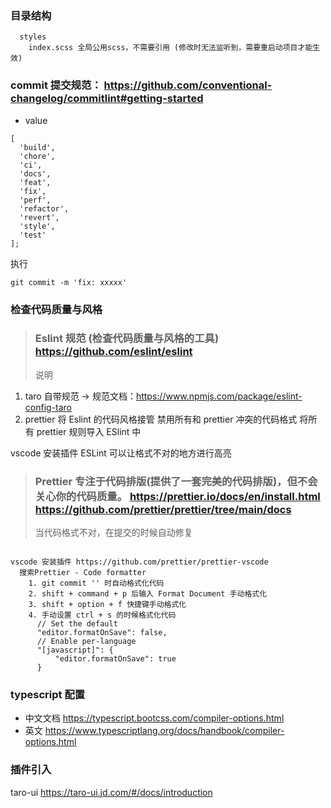 ### 目录结构

```
  styles
    index.scss 全局公用scss，不需要引用 (修改时无法监听到，需要重启动项目才能生效)
```

### commit 提交规范： https://github.com/conventional-changelog/commitlint#getting-started

- value

```
[
  'build',
  'chore',
  'ci',
  'docs',
  'feat',
  'fix',
  'perf',
  'refactor',
  'revert',
  'style',
  'test'
];
```

执行

```
git commit -m 'fix: xxxxx'
```

### 检查代码质量与风格

> ### Eslint 规范 (检查代码质量与风格的工具) https://github.com/eslint/eslint
>
> 说明

1. taro 自带规范 -> 规范文档：https://www.npmjs.com/package/eslint-config-taro
2. prettier 将 Eslint 的代码风格接管
   禁用所有和 prettier 冲突的代码格式
   将所有 prettier 规则导入 ESlint 中

vscode 安装插件
ESLint 可以让格式不对的地方进行高亮

> ### Prettier 专注于代码排版(提供了一套完美的代码排版)，但不会关心你的代码质量。 https://prettier.io/docs/en/install.html https://github.com/prettier/prettier/tree/main/docs
>
> 当代码格式不对，在提交的时候自动修复

```

vscode 安装插件 https://github.com/prettier/prettier-vscode
  搜索Prettier - Code formatter
    1. git commit '' 时自动格式化代码
    2. shift + command + p 后输入 Format Document 手动格式化
    3. shift + option + f 快捷键手动格式化
    4. 手动设置 ctrl + s 的时候格式化代码
      // Set the default
      "editor.formatOnSave": false,
      // Enable per-language
      "[javascript]": {
          "editor.formatOnSave": true
      }
```

### typescript 配置

- 中文文档 https://typescript.bootcss.com/compiler-options.html
- 英文 https://www.typescriptlang.org/docs/handbook/compiler-options.html

### 插件引入

taro-ui https://taro-ui.jd.com/#/docs/introduction
